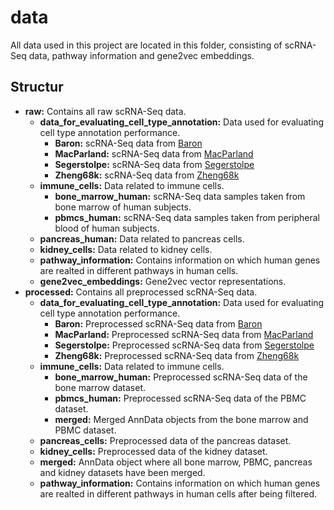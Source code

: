 # data
All data used in this project are located in this folder, consisting of scRNA-Seq data, pathway information and gene2vec embeddings.

## Structur
- **raw:** Contains all raw scRNA-Seq data.
    - **data_for_evaluating_cell_type_annotation:** Data used for evaluating cell type annotation performance.
        - **Baron:** scRNA-Seq data from [Baron](https://www.ncbi.nlm.nih.gov/geo/query/acc.cgi?acc=GSE84133)
        - **MacParland:** scRNA-Seq data from [MacParland](https://www.ncbi.nlm.nih.gov/geo/query/acc.cgi?acc=GSE115469)
        - **Segerstolpe:** scRNA-Seq data from [Segerstolpe](https://www.ebi.ac.uk/biostudies/arrayexpress/studies/E-MTAB-5061)
        - **Zheng68k:** scRNA-Seq data from [Zheng68k](https://www.nature.com/articles/ncomms14049#Sec34)
    - **immune_cells:** Data related to immune cells.
        - **bone_marrow_human:** scRNA-Seq data samples taken from bone marrow of human subjects.
        - **pbmcs_human:** scRNA-Seq data samples taken from peripheral blood of human subjects.
    - **pancreas_human:** Data related to pancreas cells.
    - **kidney_cells:** Data related to kidney cells.
    - **pathway_information:** Contains information on which human genes are realted in different pathways in human cells.
    - **gene2vec_embeddings:** Gene2vec vector representations.
- **processed:** Contains all preprocessed scRNA-Seq data.
    - **data_for_evaluating_cell_type_annotation:** Data used for evaluating cell type annotation performance.
        - **Baron:** Preprocessed scRNA-Seq data from [Baron](https://www.ncbi.nlm.nih.gov/geo/query/acc.cgi?acc=GSE84133)
        - **MacParland:** Preprocessed scRNA-Seq data from [MacParland](https://www.ncbi.nlm.nih.gov/geo/query/acc.cgi?acc=GSE115469)
        - **Segerstolpe:** Preprocessed scRNA-Seq data from [Segerstolpe](https://www.ebi.ac.uk/biostudies/arrayexpress/studies/E-MTAB-5061)
        - **Zheng68k:** Preprocessed scRNA-Seq data from [Zheng68k](https://www.nature.com/articles/ncomms14049#Sec34)
    - **immune_cells:** Data related to immune cells.
        - **bone_marrow_human:** Preprocessed scRNA-Seq data of the bone marrow dataset.
        - **pbmcs_human:** Preprocessed scRNA-Seq data of the PBMC dataset.
        - **merged:** Merged AnnData objects from the bone marrow and PBMC dataset.
    - **pancreas_cells:** Preprocessed data of the pancreas dataset.
    - **kidney_cells:** Preprocessed data of the kidney dataset.
    - **merged:** AnnData object where all bone marrow, PBMC, pancreas and kidney datasets have been merged.
    - **pathway_information:** Contains information on which human genes are realted in different pathways in human cells after being filtered.
